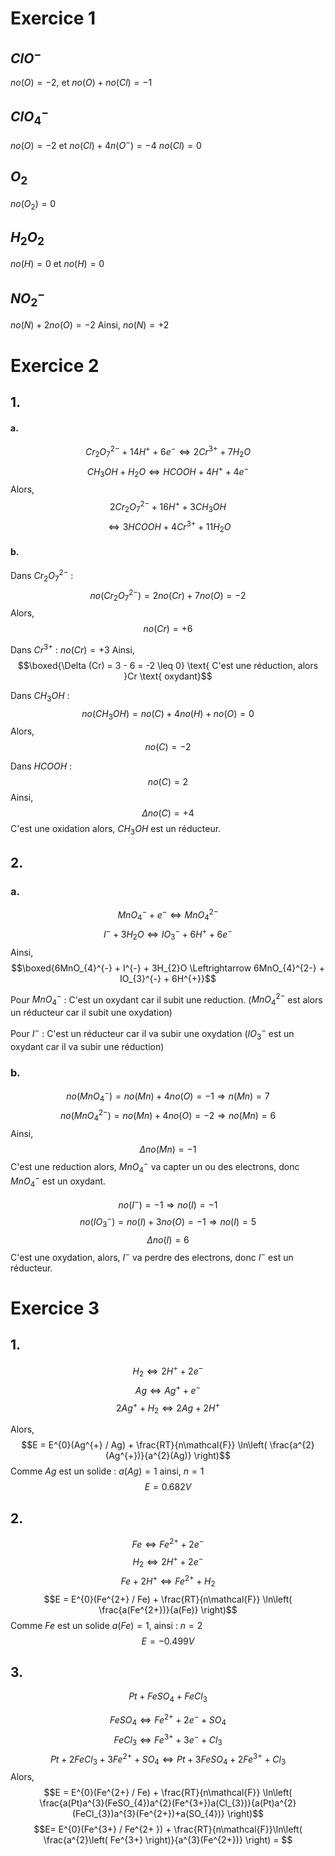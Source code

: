 # Exercice 1
## $ClO^{-}$
$no(O) = -2$, et $no(O)+no(Cl) = -1$

## $ClO_{4}^{-}$
$no(O) = -2$ et $no(Cl) + 4n(O^{-}) = -4$
$no(Cl) = 0$

## $O_{2}$
$no(O_{2}) = 0$

## $H_{2}O_{2}$
$no(H) = 0$ et $no(H) = 0$

## $NO_{2}^{-}$
$no(N) + 2no(O) = -2$
Ainsi, $no(N) = +2$





# Exercice 2
## 1.
#### a.
$$Cr_{2}O_{7}^{2-} + 14H^{+} + 6e^{-} \Leftrightarrow 2Cr^{3+} + 7H_{2}O$$
$$CH_{3}OH + H_{2}O  \Leftrightarrow HCOOH + 4H^{+} + 4e^{-}$$
Alors, 
$$2Cr_{2}O_{7}^{2-} + 16H^{+}+ 3 CH_{3}OH $$
$$\Leftrightarrow 3HCOOH +4Cr^{3+} + 11H_{2}O$$
#### b.
Dans $Cr_{2}O_{7}^{2-}$ : 
$$no(Cr_{2}O_{7}^{2-}) = 2no(Cr) + 7no(O) = -2$$
Alors, 
$$no(Cr) = +6$$

Dans $Cr^{3+}$ : $no(Cr) = +3$
Ainsi, 
$$\boxed{\Delta (Cr) = 3 - 6 = -2 \leq 0} \text{ C'est une réduction, alors }Cr \text{ oxydant}$$

Dans $CH_{3}OH$ : 
$$no(CH_{3}OH) = no(C) + 4no(H) + no(O) = 0$$
Alors, 
$$no(C) = -2$$

Dans $HCOOH$ : 
$$no(C) = 2$$
Ainsi, 
$$\Delta no(C) = +4$$
C'est une oxidation alors, $CH_{3}OH$ est un réducteur.

## 2. 
### a.
$$MnO^{-}_{4} + e^{-}\Leftrightarrow MnO_{4}^{2-}$$
$$I^{-} + 3H_{2}O \Leftrightarrow IO^{-}_{3} + 6H^{+} + 6e^{-}$$
Ainsi, 
$$\boxed{6MnO_{4}^{-} + I^{-} + 3H_{2}O \Leftrightarrow 6MnO_{4}^{2-} + IO_{3}^{-} + 6H^{+}}$$

Pour $MnO^{-}_{4}$ : C'est un oxydant car il subit une reduction. ($MnO_{4}^{2-}$ est alors un réducteur car il subit une oxydation)

Pour $I^{-}$ : C'est un réducteur car il va subir une oxydation ($IO_{3}^{-}$ est un oxydant car il va subir une réduction)

### b.
$$no(MnO_{4}^{-}) = no(Mn) + 4 no(O) = -1 \Rightarrow n(Mn) =7$$
$$no(MnO_{4}^{2-}) = no(Mn) + 4no(O) = -2 \Rightarrow no(Mn) = 6$$
Ainsi, 
$$\Delta no(Mn) = -1$$
C'est une reduction alors, $MnO_{4}^{-}$ va capter un ou des electrons, donc $MnO_{4}^{-}$ est un oxydant.

$$no(I^{-}) = -1 \Rightarrow no(I) = -1$$
$$no(IO_{3}^{-}) = no(I) +3no(O) = -1 \Rightarrow no(I) = 5$$
$$\Delta no(I) = 6$$
C'est une oxydation, alors, $I^{-}$ va perdre des electrons, donc $I^{-}$ est un réducteur. 

# Exercice 3
## 1.
$$H_{2} \Leftrightarrow 2H^{+} + 2e^{-}$$
$$Ag \Leftrightarrow Ag^{+} +e^{-}$$
$$2Ag^{+} + H_{2} \Leftrightarrow  2Ag + 2H^{+}$$

Alors, 
$$E = E^{0}(Ag^{+} / Ag) + \frac{RT}{n\mathcal{F}} \ln\left( \frac{a^{2}(Ag^{+})}{a^{2}(Ag)} \right)$$
Comme $Ag$ est un solide : $a(Ag) = 1$ ainsi, $n=1$
$$E = 0.682 V$$

## 2.
$$Fe \Leftrightarrow Fe^{2+} + 2e^{-}$$
$$H_{2} \Leftrightarrow 2H^{+} + 2e^{-}$$
$$Fe + 2H^{+} \Leftrightarrow Fe^{2+} + H_{2}$$
$$E = E^{0}(Fe^{2+} / Fe) + \frac{RT}{n\mathcal{F}} \ln\left( \frac{a(Fe^{2+})}{a(Fe)} \right)$$
Comme $Fe$ est un solide $a(Fe) = 1$, ainsi : $n=2$
$$E = -0.499 V$$

## 3.
$$Pt + FeSO_{4} + FeCl_{3}$$

$$FeSO_{4} \Leftrightarrow Fe^{2+} + 2e^{-} + SO_{4}$$
$$FeCl_{3} \Leftrightarrow Fe^{3+} + 3e^{-} + Cl_{3}$$
$$Pt + 2FeCl_{3} + 3Fe^{2+} +SO_{4} \Leftrightarrow Pt + 3FeSO_{4} + 2 Fe^{3+} + Cl_{3}$$
Alors, 
$$E = E^{0}(Fe^{2+} / Fe) + \frac{RT}{n\mathcal{F}} \ln\left( \frac{a(Pt)a^{3}(FeSO_{4})a^{2}(Fe^{3+})a(Cl_{3})}{a(Pt)a^{2}(FeCl_{3})a^{3}(Fe^{2+})+a(SO_{4})} \right)$$
$$E=  E^{0}(Fe^{3+} / Fe^{2+ }) + \frac{RT}{n\mathcal{F}}\ln\left( \frac{a^{2}\left( Fe^{3+} \right)}{a^{3}(Fe^{2+})} \right) =  $$